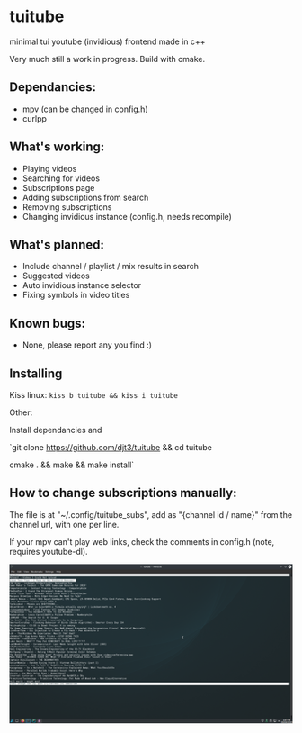 # tuitube
minimal tui youtube (invidious) frontend made in c++

Very much still a work in progress. Build with cmake. 

## Dependancies:
- mpv (can be changed in config.h)
- curlpp

## What's working:
- Playing videos
- Searching for videos
- Subscriptions page
- Adding subscriptions from search
- Removing subscriptions
- Changing invidious instance (config.h, needs recompile)

## What's planned:
- Include channel / playlist / mix results in search
- Suggested videos
- Auto invidious instance selector
- Fixing symbols in video titles

## Known bugs:
- None, please report any you find :)

## Installing
Kiss linux:
`kiss b tuitube && kiss i tuitube`

Other:

Install dependancies and

`git clone https://github.com/djt3/tuitube && cd tuitube

cmake . && make && make install`

## How to change subscriptions manually:
The file is at "~/.config/tuitube_subs", add as "{channel id / name}" from the channel url, with one per line.

If your mpv can't play web links, check the comments in config.h (note, requires youtube-dl).

![Screenshot](https://github.com/djt3/tuitube/blob/master/tuitube.png?raw=true)
